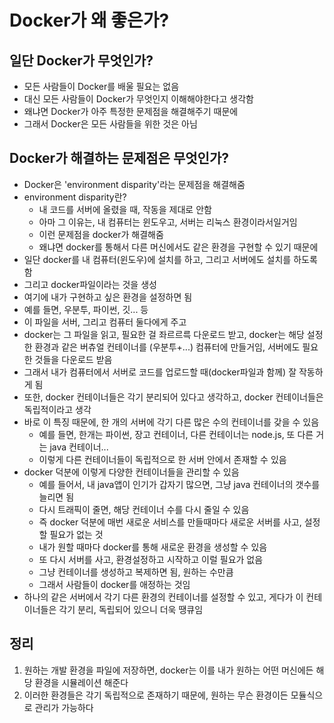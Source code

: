# Docker가 왜 좋은가?

## 일단 Docker가 무엇인가?

- 모든 사람들이 Docker를 배울 필요는 없음
- 대신 모든 사람들이 Docker가 무엇인지 이해해야한다고 생각함
- 왜냐면 Docker가 아주 특정한 문제점을 해결해주기 때문에
- 그래서 Docker은 모든 사람들을 위한 것은 아님

## Docker가 해결하는 문제점은 무엇인가?

- Docker은 'environment disparity'라는 문제점을 해결해줌
- environment disparity란?
  - 내 코드를 서버에 올렸을 때, 작동을 제대로 안함
  - 아마 그 이유는, 내 컴퓨터는 윈도우고, 서버는 리눅스 환경이라서일거임
  - 이런 문제점을 docker가 해결해줌
  - 왜냐면 docker를 통해서 다른 머신에서도 같은 환경을 구현할 수 있기 때문에
- 일단 docker를 내 컴퓨터(윈도우)에 설치를 하고, 그리고 서버에도 설치를 하도록함
- 그리고 docker파일이라는 것을 생성
- 여기에 내가 구현하고 싶은 환경을 설정하면 됨
- 예를 들면, 우분투, 파이썬, 깃... 등
- 이 파일을 서버, 그리고 컴퓨터 둘다에게 주고
- docker는 그 파일을 읽고, 필요한 걸 좌르르륵 다운로드 받고, docker는 해당 설정한 환경과 같은 버츄얼 컨테이너를 (우분투+...) 컴퓨터에 만들거임, 서버에도 필요한 것들을 다운로드 받음
- 그래서 내가 컴퓨터에서 서버로 코드를 업로드할 때(docker파일과 함께) 잘 작동하게 됨
- 또한, docker 컨테이너들은 각기 분리되어 있다고 생각하고, docker 컨테이너들은 독립적이라고 생각
- 바로 이 특징 때문에, 한 개의 서버에 각기 다른 많은 수의 컨테이너를 갖을 수 있음
  - 예를 들면, 한개는 파이썬, 장고 컨테이너, 다른 컨테이너는 node.js, 또 다른 거는 java 컨테이너...
  - 이렇게 다른 컨테이너들이 독립적으로 한 서버 안에서 존재할 수 있음
- docker 덕분에 이렇게 다양한 컨테이너들을 관리할 수 있음
  - 예를 들어서, 내 java앱이 인기가 갑자기 많으면, 그냥 java 컨테이너의 갯수를 늘리면 됨
  - 다시 트래픽이 줄면, 해당 컨테이너 수를 다시 줄일 수 있음
  - 즉 docker 덕분에 매번 새로운 서비스를 만들때마다 새로운 서버를 사고, 설정할 필요가 없는 것
  - 내가 원할 때마다 docker를 통해 새로운 환경을 생성할 수 있음
  - 또 다시 서버를 사고, 환경설정하고 시작하고 이럴 필요가 없음
  - 그냥 컨테이너를 생성하고 복제하면 됨, 원하는 수만큼
  - 그래서 사람들이 docker를 애정하는 것임
- 하나의 같은 서버에서 각기 다른 환경의 컨테이너를 설정할 수 있고, 게다가 이 컨테이너들은 각기 분리, 독립되어 있으니 더욱 땡큐임



## 정리

1. 원하는 개발 환경을 파일에 저장하면, docker는 이를 내가 원하는 어떤 머신에든 해당 환경을 시뮬레이션 해준다
2. 이러한 환경들은 각기 독립적으로 존재하기 때문에, 원하는 무슨 환경이든 모듈식으로 관리가 가능하다